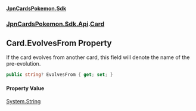 #### [JpnCardsPokemon.Sdk](index.md 'index')
### [JpnCardsPokemon.Sdk.Api](JpnCardsPokemon.Sdk.Api.md 'JpnCardsPokemon.Sdk.Api').[Card](JpnCardsPokemon.Sdk.Api.Card.md 'JpnCardsPokemon.Sdk.Api.Card')

## Card.EvolvesFrom Property

If the card evolves from another card, this field will denote the name of the pre-evolution.

```csharp
public string? EvolvesFrom { get; set; }
```

#### Property Value
[System.String](https://docs.microsoft.com/en-us/dotnet/api/System.String 'System.String')